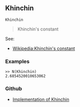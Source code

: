 ## Khinchin

```
Khinchin
```

> Khinchin's constant
  
See:
* [Wikipedia:Khinchin's constant](http://en.wikipedia.org/wiki/Khinchin%27s_constant)

### Examples 

```
>> N(Khinchin)
2.6854520010653062
```

### Github

* [Implementation of Khinchin](https://github.com/axkr/symja_android_library/blob/master/symja_android_library/matheclipse-core/src/main/java/org/matheclipse/core/builtin/ConstantDefinitions.java#L1153) 
